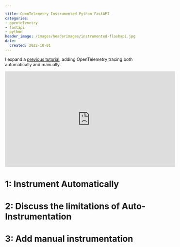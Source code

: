 ```yaml
---

title: OpenTelemetry Instrumented Python FastAPI
categories:
- opentelemetry
- fastapi
- python
header_image: /images/headerimages/instrumented-flaskapi.jpg
date:
  created: 2022-10-01
---
```


I expand a [previous tutorial](https://agardner.net/python-fastapi), adding OpenTelemetry tracing both automatically and manually.

<!-- more -->

<iframe width="560" height="315" src="https://www.youtube.com/embed/5GdWixsopeg" title="YouTube video player" frameborder="0" allow="accelerometer; autoplay; clipboard-write; encrypted-media; gyroscope; picture-in-picture" allowfullscreen></iframe>

# 1: Instrument Automatically

# 2: Discuss the limitations of Auto-Instrumentation

# 3: Add manual instrumentation